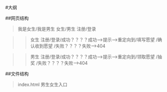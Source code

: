 #大纲

##网页结构

>我是女生/我是男生
>女生/男生 注册/登录

>>女生
>>注册/登录/成功？？？？成功-->提示-->重定向到/填写愿望
>>                                                                                         /确认收到愿望
>>                  /失败？？？？失败-->404

>>男生
>>注册/登录/成功？？？？成功-->提示-->重定向到/领取愿望
>>                                                                                         /抽奖
>>                  /失败？？？？失败-->404

##文件结构

>index.html    男生女生入口
>
